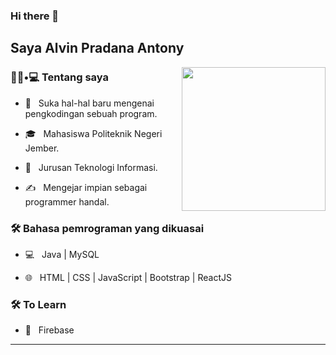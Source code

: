 ### Hi there 👋<h2> Saya Alvin Pradana Antony</h2>

<img align='right' src="https://media.giphy.com/media/M9gbBd9nbDrOTu1Mqx/giphy.gif" width="230">

<h3> 👨🏻•💻 Tentang saya </h3>



- 🤔 &nbsp; Suka hal-hal baru mengenai pengkodingan sebuah program.

- 🎓 &nbsp; Mahasiswa Politeknik Negeri Jember.

- 🌱 &nbsp; Jurusan Teknologi Informasi.

- ✍️ &nbsp; Mengejar impian sebagai programmer handal.



<h3>🛠 Bahasa pemrograman yang dikuasai</h3>



- 💻 &nbsp; Java | MySQL

- 🌐 &nbsp; HTML | CSS | JavaScript | Bootstrap | ReactJS



<h3>🛠 To Learn</h3>

- 🔧 &nbsp; Firebase

<hr>




